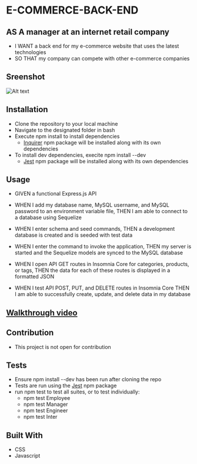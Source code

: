 # E-COMMERCE-BACK-END

## AS A manager at an internet retail company

  * I WANT a back end for my e-commerce website that uses the latest technologies
  * SO THAT my company can compete with other e-commerce companies
  
## Sreenshot

![Alt text](/src/images/website.JPG?raw=true "Optional Title")

## Installation

  * Clone the repository to your local machine
  * Navigate to the designated folder in bash
  * Execute npm install to install dependencies
    * [Inquirer](https://www.npmjs.com/package/inquirer) npm package will be installed along with its own dependencies
  * To install dev dependencies, execite npm install --dev
    * [Jest](https://jestjs.io/) npm package will be installed along with its own dependencies
    
## Usage

* GIVEN a functional Express.js API

* WHEN I add my database name, MySQL username, and MySQL password to an environment variable file,
  THEN I am able to connect to a database using Sequelize
  
* WHEN I enter schema and seed commands,
  THEN a development database is created and is seeded with test data
  
* WHEN I enter the command to invoke the application,
  THEN my server is started and the Sequelize models are synced to the MySQL database
  
* WHEN I open API GET routes in Insomnia Core for categories, products, or tags,
  THEN the data for each of these routes is displayed in a formatted JSON
  
* WHEN I test API POST, PUT, and DELETE routes in Insomnia Core
  THEN I am able to successfully create, update, and delete data in my database

## [Walkthrough video](https://drive.google.com/file/d/1q66UZrD1MjCbw15WcaWpLzbmsHb_sRyH/view?usp=sharing)

## Contribution

 * This project is not open for contribution
## Tests

* Ensure npm install --dev has been run after cloning the repo
* Tests are run using the [Jest](https://jestjs.io/) npm package
* run npm test to test all suites, or to test individually:
  * npm test Employee
  * npm test Manager
  * npm test Engineer
  * npm test Inter
  
## Built With

- CSS
- Javascript

